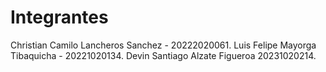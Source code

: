 # Integrantes

Christian Camilo Lancheros Sanchez - 20222020061.
Luis Felipe Mayorga Tibaquicha - 20221020134.
Devin Santiago Alzate Figueroa 20231020214.
